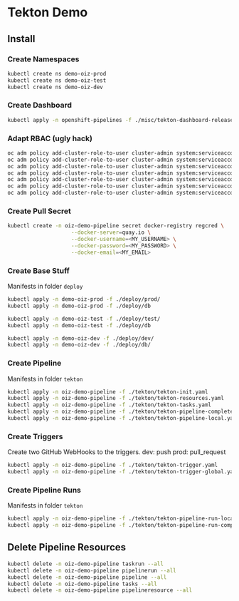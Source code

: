 # Tekton Demo

## Install

### Create Namespaces
```bash
kubectl create ns demo-oiz-prod
kubectl create ns demo-oiz-test
kubectl create ns demo-oiz-dev
```

### Create Dashboard
```bash
kubectl apply -n openshift-pipelines -f ./misc/tekton-dashboard-release.yaml
```


### Adapt RBAC (ugly hack)
```bash
oc adm policy add-cluster-role-to-user cluster-admin system:serviceaccount:oiz-demo-pipeline:oiz-demo-service-account
oc adm policy add-cluster-role-to-user cluster-admin system:serviceaccount:demo-oiz-prod:default
oc adm policy add-cluster-role-to-user cluster-admin system:serviceaccount:demo-oiz-dev-nikh:default
oc adm policy add-cluster-role-to-user cluster-admin system:serviceaccount:demo-oiz-test:default
oc adm policy add-cluster-role-to-user cluster-admin system:serviceaccount:demo-oiz-dev:default
oc adm policy add-cluster-role-to-user cluster-admin system:serviceaccount:openshift-pipelines:tekton-dashboard
oc adm policy add-cluster-role-to-user cluster-admin system:serviceaccount:tekton-pipelines:default
```


### Create Pull Secret
```bash
kubectl create -n oiz-demo-pipeline secret docker-registry regcred \
                    --docker-server=quay.io \
                    --docker-username=<MY_USERNAME> \
                    --docker-password=<MY_PASSWORD> \
                    --docker-email=<MY_EMAIL>
```

### Create Base Stuff

Manifests in folder `deploy`

```bash
kubectl apply -n demo-oiz-prod -f ./deploy/prod/
kubectl apply -n demo-oiz-prod -f ./deploy/db

kubectl apply -n demo-oiz-test -f ./deploy/test/
kubectl apply -n demo-oiz-test -f ./deploy/db

kubectl apply -n demo-oiz-dev -f ./deploy/dev/
kubectl apply -n demo-oiz-dev -f ./deploy/db/
```

### Create Pipeline

Manifests in folder `tekton`

```bash
kubectl apply -n oiz-demo-pipeline -f ./tekton/tekton-init.yaml
kubectl apply -n oiz-demo-pipeline -f ./tekton/tekton-resources.yaml
kubectl apply -n oiz-demo-pipeline -f ./tekton/tekton-tasks.yaml
kubectl apply -n oiz-demo-pipeline -f ./tekton/tekton-pipeline-complete.yaml
kubectl apply -n oiz-demo-pipeline -f ./tekton/tekton-pipeline-local.yaml
```

### Create Triggers

Create two GitHub WebHooks to the triggers.
dev: push
prod: pull_request

```bash
kubectl apply -n oiz-demo-pipeline -f ./tekton/tekton-trigger.yaml
kubectl apply -n oiz-demo-pipeline -f ./tekton/tekton-trigger-global.yaml
```

### Create Pipeline Runs

Manifests in folder `tekton`

```bash
kubectl apply -n oiz-demo-pipeline -f ./tekton/tekton-pipeline-run-local.yaml
kubectl apply -n oiz-demo-pipeline -f ./tekton/tekton-pipeline-run-complete.yaml
```






## Delete Pipeline Resources
```bash
kubectl delete -n oiz-demo-pipeline taskrun --all
kubectl delete -n oiz-demo-pipeline pipelinerun --all
kubectl delete -n oiz-demo-pipeline pipeline --all
kubectl delete -n oiz-demo-pipeline tasks --all
kubectl delete -n oiz-demo-pipeline pipelineresource --all
```





